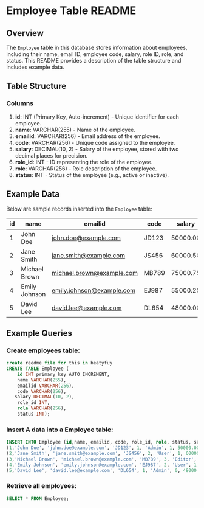 # Employee Table README

## Overview

The `Employee` table in this database stores information about employees, including their name, email ID, employee code, salary, role ID, role, and status. This README provides a description of the table structure and includes example data.

## Table Structure

### Columns

1. **id**: INT (Primary Key, Auto-increment) - Unique identifier for each employee.
2. **name**: VARCHAR(255) - Name of the employee.
3. **emailid**: VARCHAR(256) - Email address of the employee.
4. **code**: VARCHAR(256) - Unique code assigned to the employee.
5. **salary**: DECIMAL(10, 2) - Salary of the employee, stored with two decimal places for precision.
6. **role_id**: INT - ID representing the role of the employee.
7. **role**: VARCHAR(256) - Role description of the employee.
8. **status**: INT - Status of the employee (e.g., active or inactive).

## Example Data

Below are sample records inserted into the `Employee` table:

| id | name           | emailid                  | code   | salary    | role_id | role    | status |
|----|----------------|--------------------------|--------|-----------|---------|---------|--------|
| 1  | John Doe       | john.doe@example.com     | JD123  | 50000.00  | 1       | Admin   | 1      |
| 2  | Jane Smith     | jane.smith@example.com   | JS456  | 60000.50  | 2       | User    | 1      |
| 3  | Michael Brown  | michael.brown@example.com| MB789  | 75000.75  | 3       | Editor  | 0      |
| 4  | Emily Johnson  | emily.johnson@example.com| EJ987  | 55000.25  | 2       | User    | 1      |
| 5  | David Lee      | david.lee@example.com    | DL654  | 48000.00  | 1       | Admin   | 0      |

## Example Queries

### Create  employees table:
```sql
create reedme file for this in beatyfuy
CREATE TABLE Employee (
    id INT primary_key AUTO_INCREMENT,
    name VARCHAR(255),
    emailid VARCHAR(256),
    code VARCHAR(256),
   salary DECIMAL(10, 2),
    role_id INT,
    role VARCHAR(256),
    status INT);
```
### Insert A data into a Employee table:
```sql  
INSERT INTO Employee (id,name, emailid, code, role_id, role, status, salary) VALUES
(1,'John Doe', 'john.doe@example.com', 'JD123', 1, 'Admin', 1, 50000.00),
(2,'Jane Smith', 'jane.smith@example.com', 'JS456', 2, 'User', 1, 60000.50),
(3,'Michael Brown', 'michael.brown@example.com', 'MB789', 3, 'Editor', 0, 75000.75),
(4,'Emily Johnson', 'emily.johnson@example.com', 'EJ987', 2, 'User', 1, 55000.25),
(5,'David Lee', 'david.lee@example.com', 'DL654', 1, 'Admin', 0, 48000.00);
```
### Retrieve all employees:
```sql
SELECT * FROM Employee;
```
